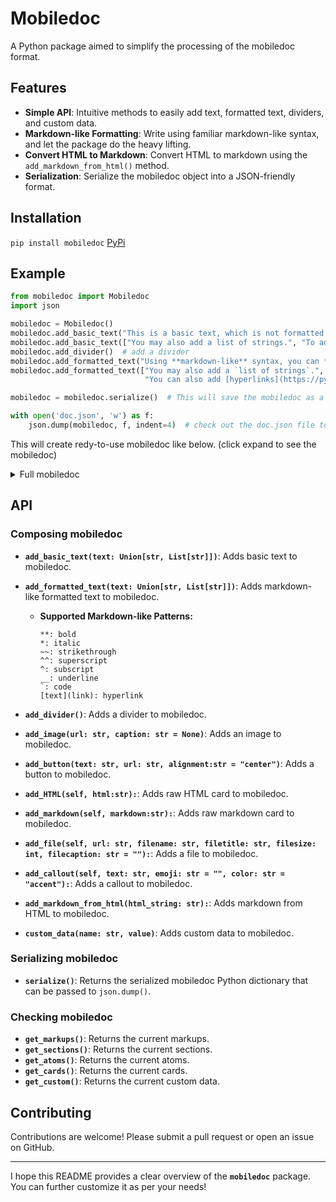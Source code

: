 # **Mobiledoc**

A Python package aimed to simplify the processing of the mobiledoc format.

## **Features**

- **Simple API**: Intuitive methods to easily add text, formatted text, dividers, and custom data.
- **Markdown-like Formatting**: Write using familiar markdown-like syntax, and let the package do the heavy lifting.
- **Convert HTML to Markdown**: Convert HTML to markdown using the `add_markdown_from_html()` method.
- **Serialization**: Serialize the mobiledoc object into a JSON-friendly format.

## **Installation**

`pip install mobiledoc`
[PyPi](https://pypi.org/project/mobiledoc/)

## **Example**

```python
from mobiledoc import Mobiledoc
import json

mobiledoc = Mobiledoc()
mobiledoc.add_basic_text("This is a basic text, which is not formatted.")
mobiledoc.add_basic_text(["You may also add a list of strings.", "To add multiple paragraphs."])
mobiledoc.add_divider()  # add a divider
mobiledoc.add_formatted_text("Using **markdown-like** syntax, you can *format* the text.")
mobiledoc.add_formatted_text(["You may also add a `list of strings`.", "To ^add^ ^^multiple^^ paragraphs.",
                              "You can also add [hyperlinks](https://python.org)."])

mobiledoc = mobiledoc.serialize()  # This will save the mobiledoc as a dictionary

with open('doc.json', 'w') as f:
    json.dump(mobiledoc, f, indent=4)  # check out the doc.json file to see the mobiledoc just created!

```
This will create redy-to-use mobiledoc like below. (click expand to see the mobiledoc)
<details>
  <summary>Full mobiledoc</summary>

  ```json
  {
      "version": "0.3.2",
      "markups": [
          ["b"],
          ["i"],
          ["code"],
          ["sub"],
          ["sup"],
          ["a", ["href", "https://python.org"]]
      ],
      "atoms": [],
      "cards": [
          ["hr", {}]
      ],
      "sections": [
          [1, "p", [
              [0, [], 0, "This is a basic text, which is not formatted."]
          ]],
          [1, "p", [
              [0, [], 0, "You may also add a list of strings."]
          ]],
          [1, "p", [
              [0, [], 0, "To add multiple paragraphs."]
          ]],
          [10, 0],
          [1, "p", [
              [0, [], 0, "Using "],
              [0, [0], 1, "markdown-like"],
              [0, [], 0, " syntax, you can "],
              [0, [1], 1, "format"],
              [0, [], 0, " the text."]
          ]],
          [1, "p", [
              [0, [], 0, "You may also add a "],
              [0, [2], 1, "list of strings"],
              [0, [], 0, "."]
          ]],
          [1, "p", [
              [0, [], 0, "To "],
              [0, [3], 1, "add"],
              [0, [], 0, " "],
              [0, [4], 1, "multiple"],
              [0, [], 0, " paragraphs."]
          ]],
          [1, "p", [
              [0, [], 0, "You can also add "],
              [0, [5], 1, "hyperlinks"],
              [0, [], 0, "."]
          ]]
      ]
  }
  ```
</details>

## **API**

### Composing mobiledoc
- **`add_basic_text(text: Union[str, List[str]])`**: Adds basic text to mobiledoc.
- **`add_formatted_text(text: Union[str, List[str]])`**: Adds markdown-like formatted text to mobiledoc.
  - **Supported Markdown-like Patterns:**
    ```
    **: bold
    *: italic
    ~~: strikethrough
    ^^: superscript
    ^: subscript
    __: underline
    `: code
    [text](link): hyperlink
    ```
- **`add_divider()`**: Adds a divider to mobiledoc.
- **`add_image(url: str, caption: str = None)`**: Adds an image to mobiledoc.
- **`add_button(text: str, url: str, alignment:str = "center")`**: Adds a button to mobiledoc.
- **`add_HTML(self, html:str):`**: Adds raw HTML card to mobiledoc.
- **`add_markdown(self, markdown:str):`**: Adds raw markdown card to mobiledoc.
- **`add_file(self, url: str, filename: str, filetitle: str, filesize: int, filecaption: str = ""):`**: Adds a file to mobiledoc.
- **`add_callout(self, text: str, emoji: str = "", color: str = "accent"):`**: Adds a callout to mobiledoc.
- **`add_markdown_from_html(html_string: str):`**: Adds markdown from HTML to mobiledoc.


- **`custom_data(name: str, value)`**: Adds custom data to mobiledoc.

### Serializing mobiledoc
- **`serialize()`**: Returns the serialized mobiledoc Python dictionary that can be passed to `json.dump()`.

### Checking mobiledoc
- **`get_markups()`**: Returns the current markups.
- **`get_sections()`**: Returns the current sections.
- **`get_atoms()`**: Returns the current atoms.
- **`get_cards()`**: Returns the current cards.
- **`get_custom()`**: Returns the current custom data.


## **Contributing**

Contributions are welcome! Please submit a pull request or open an issue on GitHub.

---

I hope this README provides a clear overview of the **`mobiledoc`** package. You can further customize it as per your needs!
